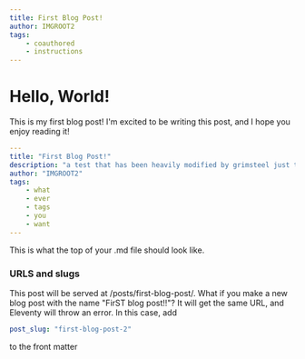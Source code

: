 ```yaml
---
title: First Blog Post!
author: IMGROOT2
tags:
    - coauthored
    - instructions
---
```

# Hello, World!

This is my first blog post! I'm excited to be writing this post, and I hope you enjoy reading it!
```yaml
---
title: "First Blog Post!"
description: "a test that has been heavily modified by grimsteel just to get stuff working"
author: "IMGROOT2"
tags:
    - what
    - ever
    - tags
    - you
    - want
---
```

This is what the top of your .md file should look like. 

### URLS and slugs

This post will be served at /posts/first-blog-post/. What if you make a new blog post with the name "FirST blog post!!"? It will get the same URL, and Eleventy will throw an error. In this case, add
```yaml
post_slug: "first-blog-post-2"
```
to the front matter